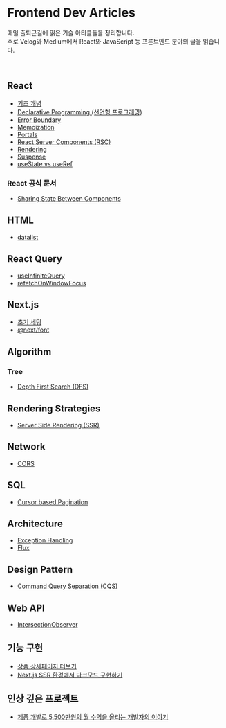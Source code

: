 # Frontend Dev Articles

매일 출퇴근길에 읽은 기술 아티클들을 정리합니다.   
주로 Velog와 Medium에서 React와 JavaScript 등 프론트엔드 분야의 글을 읽습니다.   

<br/>

## React
- [기초 개념](https://github.com/heereal/Frontend_Dev_Articles/blob/main/React/General.md)
- [Declarative Programming (선언형 프로그래밍)](https://github.com/heereal/Frontend_Dev_Articles/blob/main/React/Declarative_Programming.md)
- [Error Boundary](https://github.com/heereal/Frontend_Dev_Articles/blob/main/React/Error_Boundary.md)
- [Memoization](https://github.com/heereal/Frontend_Dev_Articles/blob/main/React/Memoization.md)
- [Portals](https://github.com/heereal/Frontend_Dev_Articles/blob/main/React/Portals.md)
- [React Server Components (RSC)](https://github.com/heereal/Frontend_Dev_Articles/blob/main/React/React_Server_Components.md)
- [Rendering](https://github.com/heereal/Frontend_Dev_Articles/blob/main/React/Rendering.md)
- [Suspense](https://github.com/heereal/Frontend_Dev_Articles/blob/main/React/Suspense.md)
- [useState vs useRef](https://github.com/heereal/Frontend_Dev_Articles/blob/main/React/useState_vs_useRef.md)

### React 공식 문서
- [Sharing State Between Components](https://github.com/heereal/Frontend_Dev_Articles/blob/main/React/React%20Documentation/Sharing_State_Between_Components.md)

## HTML
- [datalist](https://github.com/heereal/Frontend_Dev_Articles/blob/main/HTML/datalist.md)

## React Query
- [useInfiniteQuery](https://github.com/heereal/Frontend_Dev_Articles/blob/main/React%20Query/useInfiniteQuery.md)
- [refetchOnWindowFocus](https://github.com/heereal/Frontend_Dev_Articles/blob/main/React%20Query/refetchOnWindowFocus.md)

## Next.js
- [초기 세팅](https://github.com/heereal/Frontend_Dev_Articles/blob/main/Next.js/Initialization.md)
- [@next/font](https://github.com/heereal/Frontend_Dev_Articles/blob/main/Next.js/next_font.md)

## Algorithm
### Tree
- [Depth First Search (DFS)](https://github.com/heereal/Frontend_Dev_Articles/blob/main/Algorithm/Tree/DFS.md)

## Rendering Strategies
- [Server Side Rendering (SSR)](https://github.com/heereal/Frontend_Dev_Articles/blob/main/Rendering%20Strategies/SSR.md)

## Network
- [CORS](https://github.com/heereal/Frontend_Dev_Articles/blob/main/Network/CORS.md)
  
## SQL
- [Cursor based Pagination](https://github.com/heereal/Frontend_Dev_Articles/blob/main/SQL/Cursor_based_Pagination.md)
  
## Architecture
- [Exception Handling](https://github.com/heereal/Frontend_Dev_Articles/blob/main/Architecture/Exception_Handling.md)
- [Flux](https://github.com/heereal/Frontend_Dev_Articles/blob/main/Architecture/Flux.md)

## Design Pattern
- [Command Query Separation (CQS)](https://github.com/heereal/Frontend_Dev_Articles/blob/main/Design%20Pattern/Command_Query_Separation.md)

## Web API
- [IntersectionObserver](https://github.com/heereal/Frontend_Dev_Articles/blob/main/Web%20APIs/IntersectionObserver.md)
  
## 기능 구현
- [상품 상세페이지 더보기](https://github.com/heereal/Frontend_Dev_Articles/blob/main/Feature%20Implementations/README.md#%EC%83%81%ED%92%88-%EC%83%81%EC%84%B8%ED%8E%98%EC%9D%B4%EC%A7%80-%EB%8D%94%EB%B3%B4%EA%B8%B0)
- [Next.js SSR 환경에서 다크모드 구현하기](https://github.com/heereal/Frontend_Dev_Articles/blob/main/Feature%20Implementations/README.md#nextjs-ssr-%ED%99%98%EA%B2%BD%EC%97%90%EC%84%9C-%EB%8B%A4%ED%81%AC%EB%AA%A8%EB%93%9C-%EA%B5%AC%ED%98%84%ED%95%98%EA%B8%B0)
  
## 인상 깊은 프로젝트
- [제품 개발로 5,500만원의 월 수익을 올리는 개발자의 이야기](https://github.com/heereal/Frontend_Dev_Articles/blob/main/Projects/README.md#5500%EB%A7%8C%EC%9B%90%EC%9D%98-%EC%9B%94-%EC%88%98%EC%9D%B5%EC%9D%84-%EC%98%AC%EB%A6%AC%EB%8A%94-%EA%B0%9C%EB%B0%9C%EC%9E%90%EC%9D%98-%EC%9D%B4%EC%95%BC%EA%B8%B0)
  
